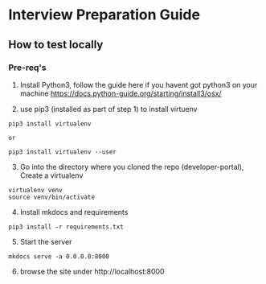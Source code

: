 # Interview Preparation Guide

## How to test locally

### Pre-req's

1. Install Python3, follow the guide here if you havent got python3 on your machine https://docs.python-guide.org/starting/install3/osx/

2. use pip3 (installed as part of step 1) to install virtuenv

```
pip3 install virtualenv

or

pip3 install virtualenv --user
```

3. Go into the directory where you cloned the repo (developer-portal), Create a virtualenv

```
virtualenv venv
source venv/bin/activate
```

4. Install mkdocs and requirements
```
pip3 install -r requirements.txt
```

5. Start the server
```
mkdocs serve -a 0.0.0.0:8000
```

6. browse the site under http://localhost:8000